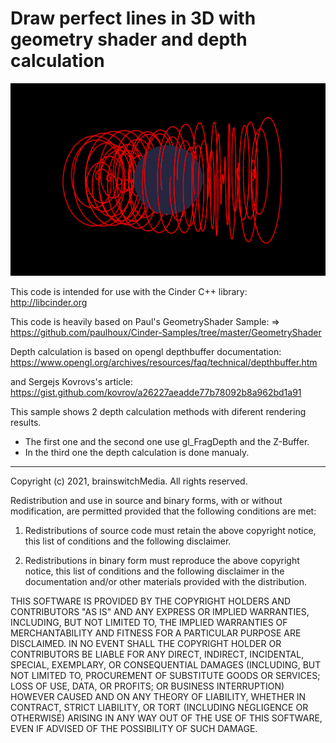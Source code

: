 # Draw perfect lines in 3D with geometry shader and depth calculation

![3dline](https://github.com/brainswitchMedia/Cinder-Samples/blob/master/GPU3DLinesWithDepth/3dline.png)

This code is intended for use with the Cinder C++ library: http://libcinder.org
  
This code is heavily based on Paul's GeometryShader Sample:
=> https://github.com/paulhoux/Cinder-Samples/tree/master/GeometryShader
 
Depth calculation is based on opengl depthbuffer documentation:
https://www.opengl.org/archives/resources/faq/technical/depthbuffer.htm
 
and Sergejs Kovrovs's article:
https://gist.github.com/kovrov/a26227aeadde77b78092b8a962bd1a91

This sample shows 2 depth calculation methods with diferent rendering results. 
* The first one and the second one use gl_FragDepth and the Z-Buffer.
* In the third one the depth calculation is done manualy.   

----------------------------------------------------------------------------------

Copyright (c) 2021, brainswitchMedia. All rights reserved.

Redistribution and use in source and binary forms, with or without
modification, are permitted provided that the following conditions are met:

1. Redistributions of source code must retain the above copyright notice, this
   list of conditions and the following disclaimer.

2. Redistributions in binary form must reproduce the above copyright notice,
   this list of conditions and the following disclaimer in the documentation
   and/or other materials provided with the distribution.

THIS SOFTWARE IS PROVIDED BY THE COPYRIGHT HOLDERS AND CONTRIBUTORS "AS IS"
AND ANY EXPRESS OR IMPLIED WARRANTIES, INCLUDING, BUT NOT LIMITED TO, THE
IMPLIED WARRANTIES OF MERCHANTABILITY AND FITNESS FOR A PARTICULAR PURPOSE ARE
DISCLAIMED. IN NO EVENT SHALL THE COPYRIGHT HOLDER OR CONTRIBUTORS BE LIABLE
FOR ANY DIRECT, INDIRECT, INCIDENTAL, SPECIAL, EXEMPLARY, OR CONSEQUENTIAL
DAMAGES (INCLUDING, BUT NOT LIMITED TO, PROCUREMENT OF SUBSTITUTE GOODS OR
SERVICES; LOSS OF USE, DATA, OR PROFITS; OR BUSINESS INTERRUPTION) HOWEVER
CAUSED AND ON ANY THEORY OF LIABILITY, WHETHER IN CONTRACT, STRICT LIABILITY,
OR TORT (INCLUDING NEGLIGENCE OR OTHERWISE) ARISING IN ANY WAY OUT OF THE USE
OF THIS SOFTWARE, EVEN IF ADVISED OF THE POSSIBILITY OF SUCH DAMAGE.
